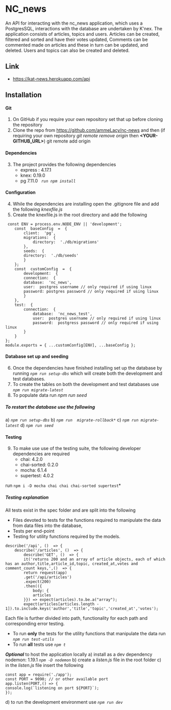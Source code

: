 ﻿# NC_news

An API for interacting with the nc_news application, which uses a PostgresSQL, interactions with the database are undertaken by K'nex. The application consists of articles, topics and users. Articles can be created, filtered and sorted and have their votes updated, Comments can be commented made on articles and these in turn can be updated, and deleted. Users and topics can also be created and deleted.

## Link
- https://kat-news.herokuapp.com/api

## Installation 
#### Git
 1. On GitHub if you require your own repository set that up before cloning the repository
  2. Clone the repo from https://github.com/ammeLacy/nc-news and then (if requiring your own repository *git remote remove origin* then **<YOUR-GITHUB_URL>**) git remote add origin 
  #### Dependencies
  3. The project provides the following dependencies
      - express : 4.17.1
	 - knex: 0.19.0
	 - pg 7.11.0
*`` run npm install``*
 #### Configuration 
 4.  While the dependencies are installing open the .gitignore  file and add the following *knexfile.js*
 5. Create the knexfile.js in the root directory and add the following 

```
 const ENV = process.env.NODE_ENV || 'development';
	const  baseConfig  =  {
		client:  'pg',
		migrations:  {
			directory:  './db/migrations'
		},
		seeds:  {
		directory:  './db/seeds'
		}
	};
	const  customConfig  =  {
		development:  {
		connection:  {
		database:  'nc_news',
		user:  postgres username // only required if using linux
		password: postgres password // only required if using linux
		}
	},
	test:  {
		connection:  {
			database:  'nc_news_test',
			user:  postgres username // only required if using linux
			password:  postgress password // only required if using linux
		}
	}
};
module.exports = { ...customConfig[ENV], ...baseConfig };
```
#### Database  set up and seeding 
6. Once the dependencies have finished installing set up the database by running *``npm run setup-dbs``* which will create both the development and test databases. 
7. To create the tables on both the development and test databases use *``npm run migrate-latest``*
8. To populate data  run *npm run seed*

##### To restart the database use the following 
a) *``npm run setup-dbs``*
b) *``npm run  migrate-rollback*``*
c) *``npm run migrate-latest``*
d) *``npm run seed``*

#### Testing 
 9. To make use use of the testing suite, the following developer dependencies are required
	 - chai:  4.2.0
	- chai-sorted: 0.2.0
	- mocha: 6.1.4
	- supertest: 4.0.2

run ``npm i -D mocha chai chai chai-sorted supertest``*

##### Testing explanation 
All tests exist in the spec folder and are split into the following 

 - Files devoted to tests for the functions required to manipulate the data from data files into the database, 
 - Tests per end-point 
 - Testing for utility functions required by the models. 
```
describe('/api', ()  => {
	describe('/articles', ()  => {
		describe('GET', ()  => {
		it('returns 200 and an array of article objects, each of which has an author,title,article_id,topic, created_at,votes and comment_count keys,',()  => {
		return request(app)
		.get('/api/articles')
		.expect(200)
		.then(({
			body: {
			articles
		}}) => expect(articles).to.be.a("array");
		expect(articles[articles.length - 1]).to.include.keys('author','title','topic','created_at','votes');

```
Each file is further divided into path, functionality for each path and corresponding error testing. 
 - To run **only** the tests for the utility functions that manipulate the data run *``npm run test-utils``*
 - To run **all** tests use *``npm t ``*
 
 ***Optional*** to host the application locally 
a) install as a dev dependency nodemon: 1.19.1 *``npm -D nodemon``* 
b) create a *listen.js* file in the root folder 
c) in the *listen.js* file insert the following 
```
const app = require('./app');
const PORT = 9090; // or other available port
app.listen(PORT,() => {
console.log(`listening on port ${PORT}`);
});
```
d) to run the development environment use  *``npm run dev``*



